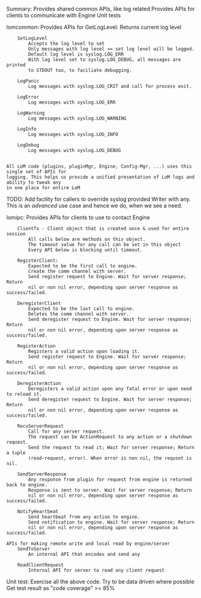 Summary:
    Provides shared common APIs, like log related
    Provides APIs for clients to communicate with Engine
    Unit tests


lomcommon:
    Provides APIs for
        GetLogLevel:
            Returns current log level

        SetLogLevel
            Accepts the log level to set
            Only messages with log level <= set log level will be logged.
            Default log level is syslog.LOG_ERR
            With log level set to syslog.LOG_DEBUG, all messages are printed
            to STDOUT too, to faciliate debugging.
           
        LogPanic
            Log messages with syslog.LOG_CRIT and call for process exit.

        LogError
            Log messages with syslog.LOG_ERR

        LogWarning
            Log messages with syslog.LOG_WARNING

        LogInfo
            Log messages with syslog.LOG_INFO

        LogDebug
            Log messages with syslog.LOG_DEBUG
            
    
    All LoM code (plugins, pluginMgr, Engine, Config-Mgr, ...) uses this single set of APIs for
    logging. This helps us provide a unified presentation of LoM logs and ability to tweak any
    in one place for entire LoM

TODO:
    Add facility for callers to override syslog provided Writer with any. 
    This is an *advanced* use case and hence we do, when we see a need.


lomipc:
    Provides APIs for clients to use to contact Engine

        ClientTx - Client object that is created once & used for entire session
            All calls below are methods on this object.
            The timeout value for any call can be set in this object 
            Every API below is blocking until timeout.

        RegisterClient:
            Expected to be the first call to engine.
            Create the comm channel with server.
            Send register request to Engine. Wait for server response; Return
            nil or non nil error, depending upon server response as success/failed.
            
        DeregisterClient
            Expected to be the last call to engine.
            Deletes the comm channel with server.
            Send deregister request to Engine. Wait for server response; Return
            nil or non nil error, depending upon server response as success/failed.

        RegisterAction
            Registers a valid action upon loading it.
            Send register request to Engine. Wait for server response; Return
            nil or non nil error, depending upon server response as success/failed.

        DeregisterAction
            Deregisters a valid action upon any fatal error or upon need to reload it.
            Send deregister request to Engine. Wait for server response; Return
            nil or non nil error, depending upon server response as success/failed.

        RecvServerRequest
            Call for any server request. 
            The request can be ActionRequest to any action or a shutdown request.
            Send the request to read it; Wait for server response; Return a tuple
            (read-request, error). When error is non nil, the requset is nil.

        SendServerResponse
            Any response from plugin for request from engine is returned back to engine.
            Response is sent to server. Wait for server response; Return
            nil or non nil error, depending upon server response as success/failed.

        NotifyHeartbeat
            Send heartbeat from any action to engine.
            Send notification to engine. Wait for server response; Return
            nil or non nil error, depending upon server response as success/failed.

    APIs for making remote write and local read by engine/server
        SendToServer
            An internal API that encodes and send any

        ReadClientRequest
            Internal API for server to read any client request


Unit test:
    Exercise all the above code.
    Try to be data driven where possible
    Get test result as "code coverage" >= 85%

    
